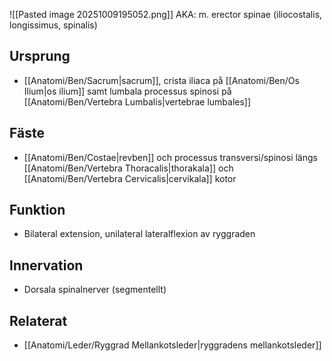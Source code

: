 ![[Pasted image 20251009195052.png]]
AKA: m. erector spinae (iliocostalis, longissimus, spinalis)

## Ursprung
- [[Anatomi/Ben/Sacrum|sacrum]], crista iliaca på [[Anatomi/Ben/Os Ilium|os ilium]] samt lumbala processus spinosi på [[Anatomi/Ben/Vertebra Lumbalis|vertebrae lumbales]]

## Fäste
- [[Anatomi/Ben/Costae|revben]] och processus transversi/spinosi längs [[Anatomi/Ben/Vertebra Thoracalis|thorakala]] och [[Anatomi/Ben/Vertebra Cervicalis|cervikala]] kotor

## Funktion
- Bilateral extension, unilateral lateralflexion av ryggraden

## Innervation
- Dorsala spinalnerver (segmentellt)

## Relaterat
- [[Anatomi/Leder/Ryggrad Mellankotsleder|ryggradens mellankotsleder]]
